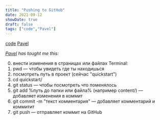 ```yaml
---
title: "Pushing to GitHub"
date: 2021-09-12
showDate: true
draft: false
tags: ["code","Pavel"]
---
```

[code](/tags/code) [Pavel](/tags/pavel)

_[Pavel](https://pa2sh.club/) has tought me this:_

0. внести изменения в страницах или файлах
Terminal:
1. pwd — чтобы увидеть где ты находишься
2. посмотреть путь в проект (сейчас "quickstart")
3. cd quickstart/
4. git status — чтобы посмотреть что поменялось
5. git add %путь до папки или файла% (например content/) — добавляет изменения в коммит
6. git commit -m "текст комментария" — добавляет комментарий и коммитит
7. git push — отправляет коммит на GitHub

